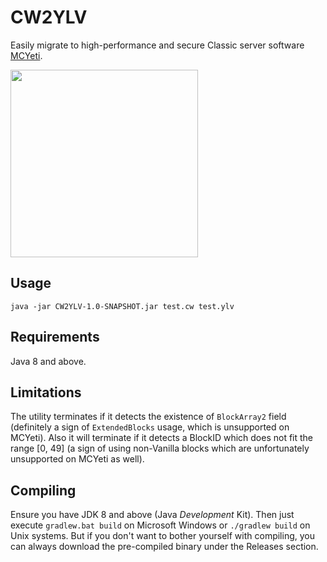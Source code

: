 # CW2YLV
Easily migrate to high-performance and secure Classic server software [MCYeti](https://github.com/yeti0904/MCYeti).

<img src="https://github.com/minecraft8997/MCYeti/raw/main/img/logo.png" style="width:300px;">

## Usage
`java -jar CW2YLV-1.0-SNAPSHOT.jar test.cw test.ylv`
## Requirements
Java 8 and above.
## Limitations
The utility terminates if it detects the existence of `BlockArray2` field (definitely a sign of `ExtendedBlocks` usage, which is unsupported on MCYeti). Also it will terminate if it detects a BlockID which does not fit the range [0, 49] (a sign of using non-Vanilla blocks which are unfortunately unsupported on MCYeti as well).
## Compiling
Ensure you have JDK 8 and above (Java *Development* Kit). Then just execute `gradlew.bat build` on Microsoft Windows or `./gradlew build` on Unix systems. But if you don't want to bother yourself with compiling, you can always download the pre-compiled binary under the Releases section.
